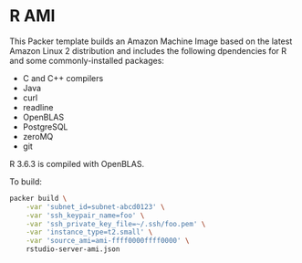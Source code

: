 # R AMI

This Packer template builds an Amazon Machine Image based on the latest Amazon Linux 2 distribution and includes the following dpendencies for R and some commonly-installed packages:

* C and C++ compilers
* Java
* curl
* readline
* OpenBLAS
* PostgreSQL
* zeroMQ
* git

R 3.6.3 is compiled with OpenBLAS.

To build:

```sh
packer build \
    -var 'subnet_id=subnet-abcd0123' \
    -var 'ssh_keypair_name=foo' \
    -var 'ssh_private_key_file=~/.ssh/foo.pem' \
    -var 'instance_type=t2.small' \
    -var 'source_ami=ami-ffff0000ffff0000' \
    rstudio-server-ami.json
```
